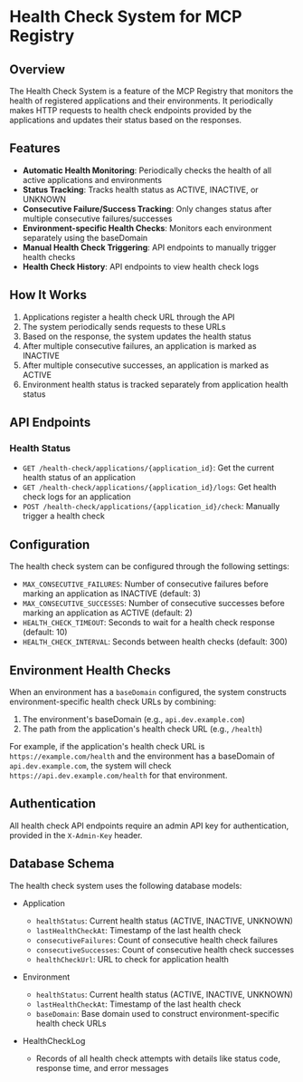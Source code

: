 # Health Check System for MCP Registry

## Overview

The Health Check System is a feature of the MCP Registry that monitors the health of registered applications and their environments. It periodically makes HTTP requests to health check endpoints provided by the applications and updates their status based on the responses.

## Features

- **Automatic Health Monitoring**: Periodically checks the health of all active applications and environments
- **Status Tracking**: Tracks health status as ACTIVE, INACTIVE, or UNKNOWN
- **Consecutive Failure/Success Tracking**: Only changes status after multiple consecutive failures/successes
- **Environment-specific Health Checks**: Monitors each environment separately using the baseDomain
- **Manual Health Check Triggering**: API endpoints to manually trigger health checks
- **Health Check History**: API endpoints to view health check logs

## How It Works

1. Applications register a health check URL through the API
2. The system periodically sends requests to these URLs
3. Based on the response, the system updates the health status
4. After multiple consecutive failures, an application is marked as INACTIVE
5. After multiple consecutive successes, an application is marked as ACTIVE
6. Environment health status is tracked separately from application health status

## API Endpoints

### Health Status

- `GET /health-check/applications/{application_id}`: Get the current health status of an application
- `GET /health-check/applications/{application_id}/logs`: Get health check logs for an application
- `POST /health-check/applications/{application_id}/check`: Manually trigger a health check

## Configuration

The health check system can be configured through the following settings:

- `MAX_CONSECUTIVE_FAILURES`: Number of consecutive failures before marking an application as INACTIVE (default: 3)
- `MAX_CONSECUTIVE_SUCCESSES`: Number of consecutive successes before marking an application as ACTIVE (default: 2)
- `HEALTH_CHECK_TIMEOUT`: Seconds to wait for a health check response (default: 10)
- `HEALTH_CHECK_INTERVAL`: Seconds between health checks (default: 300)

## Environment Health Checks

When an environment has a `baseDomain` configured, the system constructs environment-specific health check URLs by combining:

1. The environment's baseDomain (e.g., `api.dev.example.com`)
2. The path from the application's health check URL (e.g., `/health`)

For example, if the application's health check URL is `https://example.com/health` and the environment has a baseDomain of `api.dev.example.com`, the system will check `https://api.dev.example.com/health` for that environment.

## Authentication

All health check API endpoints require an admin API key for authentication, provided in the `X-Admin-Key` header.

## Database Schema

The health check system uses the following database models:

- Application
  - `healthStatus`: Current health status (ACTIVE, INACTIVE, UNKNOWN)
  - `lastHealthCheckAt`: Timestamp of the last health check
  - `consecutiveFailures`: Count of consecutive health check failures
  - `consecutiveSuccesses`: Count of consecutive health check successes
  - `healthCheckUrl`: URL to check for application health

- Environment
  - `healthStatus`: Current health status (ACTIVE, INACTIVE, UNKNOWN)
  - `lastHealthCheckAt`: Timestamp of the last health check
  - `baseDomain`: Base domain used to construct environment-specific health check URLs

- HealthCheckLog
  - Records of all health check attempts with details like status code, response time, and error messages
